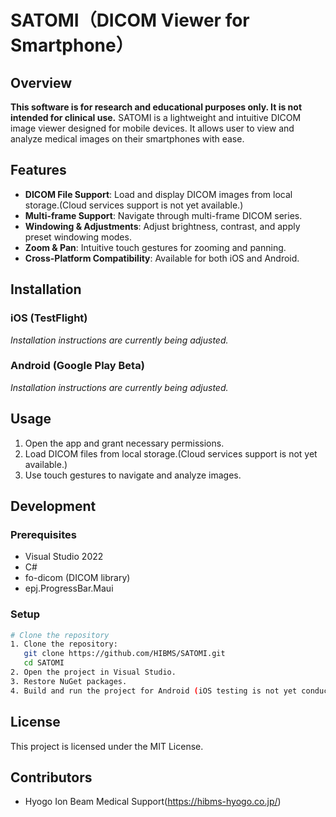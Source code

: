 # SATOMI（DICOM Viewer for Smartphone）

## Overview
**This software is for research and educational purposes only. It is not intended for clinical use.**
SATOMI is a lightweight and intuitive DICOM image viewer designed for mobile devices. It allows user to view and analyze medical images on their smartphones with ease.

## Features
- **DICOM File Support**: Load and display DICOM images from local storage.(Cloud services support is not yet available.)
- **Multi-frame Support**: Navigate through multi-frame DICOM series.
- **Windowing & Adjustments**: Adjust brightness, contrast, and apply preset windowing modes.
- **Zoom & Pan**: Intuitive touch gestures for zooming and panning.
- **Cross-Platform Compatibility**: Available for both iOS and Android.

## Installation
### iOS (TestFlight)
*Installation instructions are currently being adjusted.*
### Android (Google Play Beta)
*Installation instructions are currently being adjusted.*

## Usage
1. Open the app and grant necessary permissions.
2. Load DICOM files from local storage.(Cloud services support is not yet available.)
3. Use touch gestures to navigate and analyze images.

## Development
### Prerequisites
- Visual Studio 2022
- C#
- fo-dicom (DICOM library)
- epj.ProgressBar.Maui

### Setup
```sh
# Clone the repository
1. Clone the repository:
   git clone https://github.com/HIBMS/SATOMI.git
   cd SATOMI
2. Open the project in Visual Studio.
3. Restore NuGet packages.
4. Build and run the project for Android (iOS testing is not yet conducted).
```

## License
This project is licensed under the MIT License. 

## Contributors
- Hyogo Ion Beam Medical Support(https://hibms-hyogo.co.jp/)
